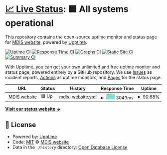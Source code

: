 # [📈 Live Status](https://github.com/ask4physics/upptime): <!--live status--> **🟩 All systems operational**

This repository contains the open-source uptime monitor and status page for [MDIS website](https://mdis.edu.sg/), powered by [Upptime](https://github.com/upptime/upptime).

[![Uptime CI](https://github.com/ask4physics/upptime/workflows/Uptime%20CI/badge.svg)](https://github.com/ask4physics/upptime/actions?query=workflow%3A%22Uptime+CI%22)
[![Response Time CI](https://github.com/ask4physics/upptime/workflows/Response%20Time%20CI/badge.svg)](https://github.com/ask4physics/upptime/actions?query=workflow%3A%22Response+Time+CI%22)
[![Graphs CI](https://github.com/ask4physics/upptime/workflows/Graphs%20CI/badge.svg)](https://github.com/ask4physics/upptime/actions?query=workflow%3A%22Graphs+CI%22)
[![Static Site CI](https://github.com/ask4physics/upptime/workflows/Static%20Site%20CI/badge.svg)](https://github.com/ask4physics/upptime/actions?query=workflow%3A%22Static+Site+CI%22)
[![Summary CI](https://github.com/ask4physics/upptime/workflows/Summary%20CI/badge.svg)](https://github.com/ask4physics/upptime/actions?query=workflow%3A%22Summary+CI%22)

With [Upptime](https://upptime.js.org), you can get your own unlimited and free uptime monitor and status page, powered entirely by a GitHub repository. We use [Issues](https://github.com/ask4physics/upptime/issues) as incident reports, [Actions](https://github.com/ask4physics/upptime/actions) as uptime monitors, and [Pages](https://ask4physics.github.io/upptime) for the status page.

<!--start: status pages-->
<!-- This summary is generated by Upptime (https://github.com/upptime/upptime) -->
<!-- Do not edit this manually, your changes will be overwritten -->
<!-- prettier-ignore -->
| URL | Status | History | Response Time | Uptime |
| --- | ------ | ------- | ------------- | ------ |
| <img alt="" src="https://icons.duckduckgo.com/ip3/mdis.edu.sg.ico" height="13"> [MDIS website](https://mdis.edu.sg/) | 🟩 Up | [mdis-website.yml](https://github.com/ask4physics/upptime/commits/HEAD/history/mdis-website.yml) | <details><summary><img alt="Response time graph" src="./graphs/mdis-website/response-time-week.png" height="20"> 3043ms</summary><br><a href="https://ask4physics.github.io/upptime/history/mdis-website"><img alt="Response time 4091" src="https://img.shields.io/endpoint?url=https%3A%2F%2Fraw.githubusercontent.com%2Fask4physics%2Fupptime%2FHEAD%2Fapi%2Fmdis-website%2Fresponse-time.json"></a><br><a href="https://ask4physics.github.io/upptime/history/mdis-website"><img alt="24-hour response time 3045" src="https://img.shields.io/endpoint?url=https%3A%2F%2Fraw.githubusercontent.com%2Fask4physics%2Fupptime%2FHEAD%2Fapi%2Fmdis-website%2Fresponse-time-day.json"></a><br><a href="https://ask4physics.github.io/upptime/history/mdis-website"><img alt="7-day response time 3043" src="https://img.shields.io/endpoint?url=https%3A%2F%2Fraw.githubusercontent.com%2Fask4physics%2Fupptime%2FHEAD%2Fapi%2Fmdis-website%2Fresponse-time-week.json"></a><br><a href="https://ask4physics.github.io/upptime/history/mdis-website"><img alt="30-day response time 4601" src="https://img.shields.io/endpoint?url=https%3A%2F%2Fraw.githubusercontent.com%2Fask4physics%2Fupptime%2FHEAD%2Fapi%2Fmdis-website%2Fresponse-time-month.json"></a><br><a href="https://ask4physics.github.io/upptime/history/mdis-website"><img alt="1-year response time 4091" src="https://img.shields.io/endpoint?url=https%3A%2F%2Fraw.githubusercontent.com%2Fask4physics%2Fupptime%2FHEAD%2Fapi%2Fmdis-website%2Fresponse-time-year.json"></a></details> | <details><summary><a href="https://ask4physics.github.io/upptime/history/mdis-website">90.68%</a></summary><a href="https://ask4physics.github.io/upptime/history/mdis-website"><img alt="All-time uptime 98.66%" src="https://img.shields.io/endpoint?url=https%3A%2F%2Fraw.githubusercontent.com%2Fask4physics%2Fupptime%2FHEAD%2Fapi%2Fmdis-website%2Fuptime.json"></a><br><a href="https://ask4physics.github.io/upptime/history/mdis-website"><img alt="24-hour uptime 100.00%" src="https://img.shields.io/endpoint?url=https%3A%2F%2Fraw.githubusercontent.com%2Fask4physics%2Fupptime%2FHEAD%2Fapi%2Fmdis-website%2Fuptime-day.json"></a><br><a href="https://ask4physics.github.io/upptime/history/mdis-website"><img alt="7-day uptime 90.68%" src="https://img.shields.io/endpoint?url=https%3A%2F%2Fraw.githubusercontent.com%2Fask4physics%2Fupptime%2FHEAD%2Fapi%2Fmdis-website%2Fuptime-week.json"></a><br><a href="https://ask4physics.github.io/upptime/history/mdis-website"><img alt="30-day uptime 97.81%" src="https://img.shields.io/endpoint?url=https%3A%2F%2Fraw.githubusercontent.com%2Fask4physics%2Fupptime%2FHEAD%2Fapi%2Fmdis-website%2Fuptime-month.json"></a><br><a href="https://ask4physics.github.io/upptime/history/mdis-website"><img alt="1-year uptime 98.66%" src="https://img.shields.io/endpoint?url=https%3A%2F%2Fraw.githubusercontent.com%2Fask4physics%2Fupptime%2FHEAD%2Fapi%2Fmdis-website%2Fuptime-year.json"></a></details>

<!--end: status pages-->

[**Visit our status website →**](https://demo.upptime.js.org/)

## 📄 License

- Powered by: [Upptime](https://github.com/upptime/upptime)
- Code: [MIT](./LICENSE) © [MDIS website](http://mdis.edu.sg/)
- Data in the `./history` directory: [Open Database License](https://opendatacommons.org/licenses/odbl/1-0/)
